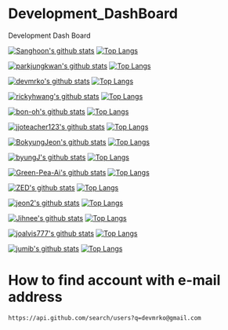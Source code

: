 # Development_DashBoard
Development Dash Board

[![Sanghoon's github stats](https://github-readme-stats.vercel.app/api?username=silenc3502)](https://github.com/embedded-bitai/Mercenary)
[![Top Langs](https://github-readme-stats.vercel.app/api/top-langs/?username=silenc3502)](https://github.com/embedded-bitai/Mercenary)

[![parkjungkwan's github stats](https://github-readme-stats.vercel.app/api?username=parkjungkwan)](https://github.com/embedded-bitai/Mercenary)
[![Top Langs](https://github-readme-stats.vercel.app/api/top-langs/?username=parkjungkwan)](https://github.com/embedded-bitai/Mercenary)

[![devmrko's github stats](https://github-readme-stats.vercel.app/api?username=devmrko)](https://github.com/embedded-bitai/Mercenary)
[![Top Langs](https://github-readme-stats.vercel.app/api/top-langs/?username=devmrko)](https://github.com/embedded-bitai/Mercenary)

[![rickyhwang's github stats](https://github-readme-stats.vercel.app/api?username=rickyhwang)](https://github.com/embedded-bitai/Mercenary)
[![Top Langs](https://github-readme-stats.vercel.app/api/top-langs/?username=rickyhwang)](https://github.com/embedded-bitai/Mercenary)

[![bon-oh's github stats](https://github-readme-stats.vercel.app/api?username=bon-oh)](https://github.com/embedded-bitai/Mercenary)
[![Top Langs](https://github-readme-stats.vercel.app/api/top-langs/?username=bon-oh)](https://github.com/embedded-bitai/Mercenary)

[![jjoteacher123's github stats](https://github-readme-stats.vercel.app/api?username=honghyuncho)](https://github.com/embedded-bitai/Mercenary)
[![Top Langs](https://github-readme-stats.vercel.app/api/top-langs/?username=honghyuncho)](https://github.com/embedded-bitai/Mercenary)

[![BokyungJeon's github stats](https://github-readme-stats.vercel.app/api?username=BokyungJeon)](https://github.com/embedded-bitai/Mercenary)
[![Top Langs](https://github-readme-stats.vercel.app/api/top-langs/?username=BokyungJeon)](https://github.com/embedded-bitai/Mercenary)

[![byungJ's github stats](https://github-readme-stats.vercel.app/api?username=byungJ)](https://github.com/embedded-bitai/Mercenary)
[![Top Langs](https://github-readme-stats.vercel.app/api/top-langs/?username=byungJ)](https://github.com/embedded-bitai/Mercenary)

[![Green-Pea-Ai's github stats](https://github-readme-stats.vercel.app/api?username=Green-Pea-Ai)](https://github.com/embedded-bitai/Mercenary)
[![Top Langs](https://github-readme-stats.vercel.app/api/top-langs/?username=Green-Pea-Ai)](https://github.com/embedded-bitai/Mercenary)

[![ZED's github stats](https://github-readme-stats.vercel.app/api?username=ZED)](https://github.com/embedded-bitai/Mercenary)
[![Top Langs](https://github-readme-stats.vercel.app/api/top-langs/?username=ZED)](https://github.com/embedded-bitai/Mercenary)

[![jeon2's github stats](https://github-readme-stats.vercel.app/api?username=jeon2)](https://github.com/embedded-bitai/Mercenary)
[![Top Langs](https://github-readme-stats.vercel.app/api/top-langs/?username=jeon2)](https://github.com/embedded-bitai/Mercenary)

[![Jihnee's github stats](https://github-readme-stats.vercel.app/api?username=Jihnee)](https://github.com/embedded-bitai/Mercenary)
[![Top Langs](https://github-readme-stats.vercel.app/api/top-langs/?username=Jihnee)](https://github.com/embedded-bitai/Mercenary)

[![joalvis777's github stats](https://github-readme-stats.vercel.app/api?username=joalvis777)](https://github.com/embedded-bitai/Mercenary)
[![Top Langs](https://github-readme-stats.vercel.app/api/top-langs/?username=joalvis777)](https://github.com/embedded-bitai/Mercenary)

[![jumib's github stats](https://github-readme-stats.vercel.app/api?username=jumib)](https://github.com/embedded-bitai/Mercenary)
[![Top Langs](https://github-readme-stats.vercel.app/api/top-langs/?username=jumib)](https://github.com/embedded-bitai/Mercenary)

# How to find account with e-mail address  

```make
https://api.github.com/search/users?q=devmrko@gmail.com
```
